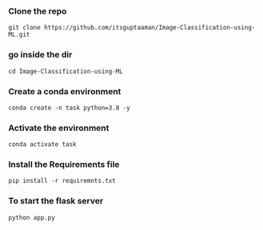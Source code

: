 ### Clone the repo
```
git clone https://github.com/itsguptaaman/Image-Classification-using-ML.git
```

### go inside the dir
```
cd Image-Classification-using-ML 
```
### Create a conda environment
```
conda create -n task python=3.8 -y
```

### Activate the environment
```
conda activate task
```

### Install the Requirements file
```
pip install -r requiremnts.txt
```

### To start the flask server 
```
python app.py
```